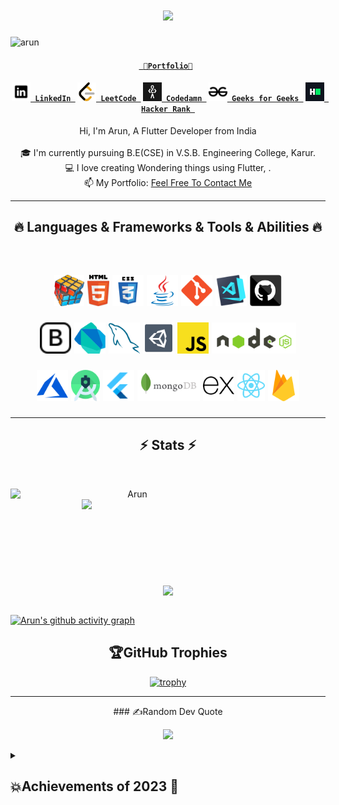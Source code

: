 <!--![download](https://github.com/Arun100203/Arun100203/assets/108601293/93faa0f9-d254-4d93-9fcd-2d7a9bfb78c7)-->
<!-- ![](https://github.com/Arun100203/Arun100203/assets/108601293/c3b9101e-9892-4ada-b994-fb556382a3c1) -->

<h1 align="center">
  <a href="https://git.io/typing-svg">
    <img src="https://readme-typing-svg.herokuapp.com/?lines=Hello,There!+👋;This+is+Arun😇...;Flutter+developer✨...;Nice+to+meet+you💖!&center=true&size=30">
  </a>
</h1>

<p align="left"> <img src="https://komarev.com/ghpvc/?username=arun&label=Profile%20views&color=0e75b6&style=flat" alt="arun" /> </p>


<h4 align="center"><code><a href="https://arun.engineer" title="Portfolio" > 👑Portfolio👑</a> </code></h4>

<h4 align="center">
  <code><a href="https://www.linkedin.com/in/arun-l-ba488022a/" title="LinkedIn Profile"><img width="30" src="svg/linkedin-svgrepo-com.svg"> LinkedIn </a></code>
  <code><a href="https://leetcode.com/arunarunarun7354/" title="LeetCode Profile"><img width="30" src="svg/leetcode.svg"> LeetCode </a></code>
   <code><a href="https://codedamn.com/user/arun100203" title="Codedamn"><img width="30" src="svg/codedamn.png"> Codedamn </a></code>
   <code><a href="https://auth.geeksforgeeks.org/user/arunarunarun7354/" title="Geeks for Geeks Profile"><img width="30" src="svg/geeksforgeeks-svgrepo-com.svg"> Geeks for Geeks </a></code>
     <code><a href="https://www.hackerrank.com/profile/arunarunarun7354" title="Hacker Rank"><img width="30" src="svg/hackerrank.png"> Hacker Rank </a></code>
     
</h4>

<p align="center">
  Hi, I'm Arun, A Flutter Developer from India
  <br>
  <br>
  🎓 I'm currently pursuing B.E(CSE) in V.S.B. Engineering College, Karur.
  <br>
  💻 I love creating Wondering things using Flutter, .
  <br>
  📫 My Portfolio: <a href="https://arun.engineer/">Feel Free To Contact Me</a> 
</p>

<hr>
<h2 align="center">🔥 Languages & Frameworks & Tools & Abilities 🔥</h2>
<br>
<h2 align="center">

<code><img title="Problem Solving" height="50" src="svg/problemSolving.png"></code>
<code><img title="HTML5" height="50" src="svg/html5.svg"></code>
<code><img title="CSS" height="50" src="svg/css.svg"></code>
<code><img title="Java" height="50" src="svg/java-original.svg"></code>
<code><img title="Git" height="50" src="svg/git-original.svg"></code>
<code><img title="Visual Studio Code" height="50" src="svg/vscode.png"></code>
<code><img title="GitHub" height="50" src="svg/github (1).svg"></code>

<code><img title="Bootstrap" height="50" src="svg/bootstrap.svg"></code>
<code><img title="Dart" height="50" src="svg/dartlang-icon.svg"></code>
<code><img title="MySQL" height="50" src="svg/mysql-icon.svg"></code>
<code><img title="Unity" height="50" src="svg/unity3d.svg"></code>
<code><img title="Javascript" height="50" src="svg/javascript-logo-svgrepo-com.svg"></code>
<code><img title="Node" height="50" src="svg/nodejs-horizontal.svg"></code> 

<code><img title="Azure" height="50" src="svg/microsoft_azure-icon.svg"></code>
<code><img title="Android Studio" height="50" src="svg/Android Studio.svg"></code>
<code><img title="Flutter" height="50" src="svg/flutter.png"></code>
<code><img title="MongoDB" height="50" src="svg/mongodb-ar21.svg"></code>
<code><img title="Express" height="50" src="svg/express-svgrepo-com.svg"></code>
<code><img title="React" height="50" src="svg/react-2.svg"></code>
<code><img title="Firebase" height="50" src="svg/firebase-icon.svg"></code>

 
</h2>
<hr>

<h2 align="center">⚡ Stats ⚡</h2>
<br>

<p align=center>
  <div align=center>
    <a href="https://github.com/denvercoder1/github-readme-streak-stats" title="Go to Source">
      <img align="left" width=390 src="https://github-readme-streak-stats.herokuapp.com/?user=Arun100203&theme=react&border=61dafb&hide_border=true" alt="Arun" />
    </a>
    <a href="https://github.com/anuraghazra/github-readme-stats" title="Go to Source">
      <img align="right" width=390 src="https://github-readme-stats.vercel.app/api?username=Arun100203&show_icons=true&theme=react&border_color=61dafb&hide_border=true" />
    </a>
  </div>
  <br><br><br><br><br><br><br><br><br>
  <div align=center>
    <a href="https://github.com/anuraghazra/github-readme-stats">
      <img width=325 align="center" src="https://github-readme-stats.vercel.app/api/top-langs/?username=Arun100203&theme=react&hide=c%23&title_color=61dafb&text_color=ffffff&icon_color=61dafb&bg_color=20232a&langs_count=8&layout=compact&border_color=61dafb&hide_border=true" />
    </a>
  </div>
  <br>
  
  <!-- <img src="https://github-readme-activity-graph.cyclic.app/graph?username=Arun100203&theme=react&bg_color=20232a&hide_border=true" width="100%"/> -->
  
  [![Arun's github activity graph](https://github-readme-activity-graph.vercel.app/graph?username=Arun100203&bg_color=313030&color=638ee3&line=6496e8&point=403d3d&area=true&hide_border=true)](https://github.com/ashutosh00710/github-readme-activity-graph)
  
</p>

<div align="center">
  
## 🏆GitHub Trophies

[![trophy](https://github-profile-trophy.vercel.app/?username=arun100203&theme=tokyonight&column=7&margin-w=9&margin-h=15)](https://github.com/ryo-ma/github-profile-trophy)
<br>
<hr>
### ✍️Random Dev Quote


![](https://quotes-github-readme.vercel.app/api?type=vetical&theme=dark)
</div>



<div >
  <details>
    <summary><h2> 💥Achievements of 2023 💖 </h2> </summary>
    <img align="center" height="500" src="https://github.com/Arun100203/Arun100203/assets/108601293/c3b9101e-9892-4ada-b994-fb556382a3c1" alt="Rewind-leetcode-2023">
    <img align="center" width="480" src="svg/GFG Profile.png" alt="GFG Profile">
    <img align="center" width="480" src="svg/Codedamn.png" alt="Codedamn Profile">
    <img align="center" width="500" src="svg/Codedamn Weekly Report.png" alt="Codedamn Weekly Report">
  </details>
  
</div>

<!--
<hr>

<h2 align="center">👨‍💻 Repositories 👨‍💻</h2>
<br>
<div width="100%" align="center">
  <a align="left" href="https://github.com/Arun100203/amazon_ui_clone" title="amazon-clone"><img align="left" height="115" src="https://github-readme-stats.vercel.app/api/pin/?username=Arun100203&repo=amazon_ui_clone&theme=react&border_color=61dafb&border_radius=10"></a>
  <a align="right" https://github.com/Arun100203/tic_tac-toe" title="tic_tac-toe"><img align="right" height="115" src="https://github-readme-stats.vercel.app/api/pin/?username=Arun100203&repo=tic_tac-toe&theme=react&border_color=61dafb&border_radius=10"></a>
</div>
<br/><br/><br/><br/><br/><br/>
<div width="100%" align="center">
  <a align="left" href="https://github.com/Arun100203/Arun100203.github.io" title="portfolio"><img align="left" height="115" src="https://github-readme-stats.vercel.app/api/pin/?username=Arun100203&repo=Arun100203.github.io&theme=react&border_color=61dafb&border_radius=10"></a>
  <a align="right" href="https://github.com/Arun100203/leetcode" title="leetcode"><img align="right" height="115" src="https://github-readme-stats.vercel.app/api/pin/?username=Arun100203&repo=leetcode&theme=react&border_color=61dafb&border_radius=10"></a>
</div>
<br/><br/><br/><br/><br/><br/>
<div width="100%" align="center">
  <a align="left" href="https://github.com/Arun100203/Age_Calculator" title="Age_Calculator"><img align="left" height="115" src="https://github-readme-stats.vercel.app/api/pin/?username=Arun100203&repo=Age_Calculator&theme=react&border_color=61dafb&border_radius=10"></a>
  <a align="right" href="https://github.com/Arun100203/todo-flutter" title="todo-flutter"><img align="right" height="115" src="https://github-readme-stats.vercel.app/api/pin/?username=Arun100203&repo=todo-flutter&theme=react&border_color=61dafb&border_radius=10"></a>
</div>
<br/><br/><br/><br/><br/><br/>
-->


